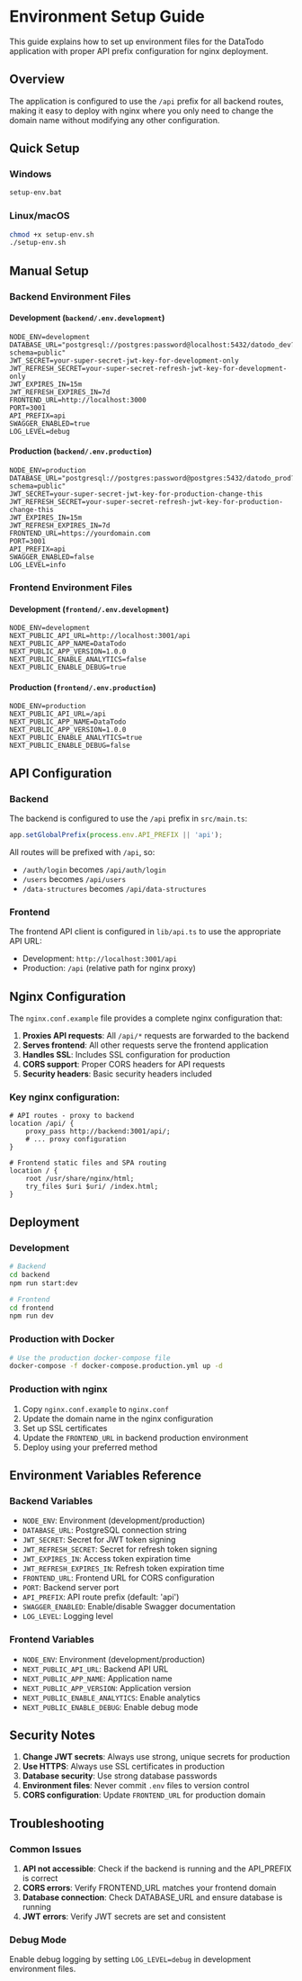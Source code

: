 # Environment Setup Guide

This guide explains how to set up environment files for the DataTodo application with proper API prefix configuration for nginx deployment.

## Overview

The application is configured to use the `/api` prefix for all backend routes, making it easy to deploy with nginx where you only need to change the domain name without modifying any other configuration.

## Quick Setup

### Windows
```bash
setup-env.bat
```

### Linux/macOS
```bash
chmod +x setup-env.sh
./setup-env.sh
```

## Manual Setup

### Backend Environment Files

#### Development (`backend/.env.development`)
```env
NODE_ENV=development
DATABASE_URL="postgresql://postgres:password@localhost:5432/datodo_dev?schema=public"
JWT_SECRET=your-super-secret-jwt-key-for-development-only
JWT_REFRESH_SECRET=your-super-secret-refresh-jwt-key-for-development-only
JWT_EXPIRES_IN=15m
JWT_REFRESH_EXPIRES_IN=7d
FRONTEND_URL=http://localhost:3000
PORT=3001
API_PREFIX=api
SWAGGER_ENABLED=true
LOG_LEVEL=debug
```

#### Production (`backend/.env.production`)
```env
NODE_ENV=production
DATABASE_URL="postgresql://postgres:password@postgres:5432/datodo_prod?schema=public"
JWT_SECRET=your-super-secret-jwt-key-for-production-change-this
JWT_REFRESH_SECRET=your-super-secret-refresh-jwt-key-for-production-change-this
JWT_EXPIRES_IN=15m
JWT_REFRESH_EXPIRES_IN=7d
FRONTEND_URL=https://yourdomain.com
PORT=3001
API_PREFIX=api
SWAGGER_ENABLED=false
LOG_LEVEL=info
```

### Frontend Environment Files

#### Development (`frontend/.env.development`)
```env
NODE_ENV=development
NEXT_PUBLIC_API_URL=http://localhost:3001/api
NEXT_PUBLIC_APP_NAME=DataTodo
NEXT_PUBLIC_APP_VERSION=1.0.0
NEXT_PUBLIC_ENABLE_ANALYTICS=false
NEXT_PUBLIC_ENABLE_DEBUG=true
```

#### Production (`frontend/.env.production`)
```env
NODE_ENV=production
NEXT_PUBLIC_API_URL=/api
NEXT_PUBLIC_APP_NAME=DataTodo
NEXT_PUBLIC_APP_VERSION=1.0.0
NEXT_PUBLIC_ENABLE_ANALYTICS=true
NEXT_PUBLIC_ENABLE_DEBUG=false
```

## API Configuration

### Backend
The backend is configured to use the `/api` prefix in `src/main.ts`:
```typescript
app.setGlobalPrefix(process.env.API_PREFIX || 'api');
```

All routes will be prefixed with `/api`, so:
- `/auth/login` becomes `/api/auth/login`
- `/users` becomes `/api/users`
- `/data-structures` becomes `/api/data-structures`

### Frontend
The frontend API client is configured in `lib/api.ts` to use the appropriate API URL:
- Development: `http://localhost:3001/api`
- Production: `/api` (relative path for nginx proxy)

## Nginx Configuration

The `nginx.conf.example` file provides a complete nginx configuration that:

1. **Proxies API requests**: All `/api/*` requests are forwarded to the backend
2. **Serves frontend**: All other requests serve the frontend application
3. **Handles SSL**: Includes SSL configuration for production
4. **CORS support**: Proper CORS headers for API requests
5. **Security headers**: Basic security headers included

### Key nginx configuration:
```nginx
# API routes - proxy to backend
location /api/ {
    proxy_pass http://backend:3001/api/;
    # ... proxy configuration
}

# Frontend static files and SPA routing
location / {
    root /usr/share/nginx/html;
    try_files $uri $uri/ /index.html;
}
```

## Deployment

### Development
```bash
# Backend
cd backend
npm run start:dev

# Frontend
cd frontend
npm run dev
```

### Production with Docker
```bash
# Use the production docker-compose file
docker-compose -f docker-compose.production.yml up -d
```

### Production with nginx
1. Copy `nginx.conf.example` to `nginx.conf`
2. Update the domain name in the nginx configuration
3. Set up SSL certificates
4. Update the `FRONTEND_URL` in backend production environment
5. Deploy using your preferred method

## Environment Variables Reference

### Backend Variables
- `NODE_ENV`: Environment (development/production)
- `DATABASE_URL`: PostgreSQL connection string
- `JWT_SECRET`: Secret for JWT token signing
- `JWT_REFRESH_SECRET`: Secret for refresh token signing
- `JWT_EXPIRES_IN`: Access token expiration time
- `JWT_REFRESH_EXPIRES_IN`: Refresh token expiration time
- `FRONTEND_URL`: Frontend URL for CORS configuration
- `PORT`: Backend server port
- `API_PREFIX`: API route prefix (default: 'api')
- `SWAGGER_ENABLED`: Enable/disable Swagger documentation
- `LOG_LEVEL`: Logging level

### Frontend Variables
- `NODE_ENV`: Environment (development/production)
- `NEXT_PUBLIC_API_URL`: Backend API URL
- `NEXT_PUBLIC_APP_NAME`: Application name
- `NEXT_PUBLIC_APP_VERSION`: Application version
- `NEXT_PUBLIC_ENABLE_ANALYTICS`: Enable analytics
- `NEXT_PUBLIC_ENABLE_DEBUG`: Enable debug mode

## Security Notes

1. **Change JWT secrets**: Always use strong, unique secrets for production
2. **Use HTTPS**: Always use SSL certificates in production
3. **Database security**: Use strong database passwords
4. **Environment files**: Never commit `.env` files to version control
5. **CORS configuration**: Update `FRONTEND_URL` for production domain

## Troubleshooting

### Common Issues

1. **API not accessible**: Check if the backend is running and the API_PREFIX is correct
2. **CORS errors**: Verify FRONTEND_URL matches your frontend domain
3. **Database connection**: Check DATABASE_URL and ensure database is running
4. **JWT errors**: Verify JWT secrets are set and consistent

### Debug Mode
Enable debug logging by setting `LOG_LEVEL=debug` in development environment files.
